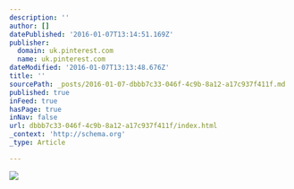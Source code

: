 ```yaml
---
description: ''
author: []
datePublished: '2016-01-07T13:14:51.169Z'
publisher:
  domain: uk.pinterest.com
  name: uk.pinterest.com
dateModified: '2016-01-07T13:13:48.676Z'
title: ''
sourcePath: _posts/2016-01-07-dbbb7c33-046f-4c9b-8a12-a17c937f411f.md
published: true
inFeed: true
hasPage: true
inNav: false
url: dbbb7c33-046f-4c9b-8a12-a17c937f411f/index.html
_context: 'http://schema.org'
_type: Article

---
```

![](https://s-media-cache-ak0.pinimg.com/736x/f1/c1/d0/f1c1d054d711c1fc46e3155d216c3c47.jpg)